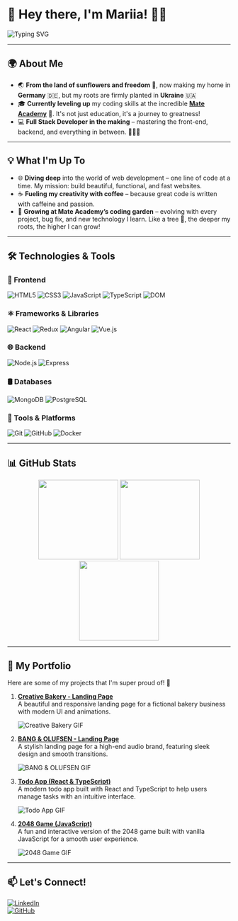 # 🚀 Hey there, I'm Mariia! 👩‍💻

![Typing SVG](https://readme-typing-svg.herokuapp.com?color=C084FC&lines=Full+Stack+Developer;Passionate+About+Coding;Welcome+to+my+GitHub!)

---

## 🌍 About Me
- 🌏 **From the land of sunflowers and freedom** 🌻, now making my home in **Germany** 🇩🇪, but my roots are firmly planted in **Ukraine** 🇺🇦
- 🎓 **Currently leveling up** my coding skills at the incredible [**Mate Academy**](https://mate.academy) 🚀. It's not just education, it's a journey to greatness!  
- 💻 **Full Stack Developer in the making** – mastering the front-end, backend, and everything in between. 🌱👩‍💻

---

## 💡 What I'm Up To
- 🌐 **Diving deep** into the world of web development – one line of code at a time. My mission: build beautiful, functional, and fast websites.
- ☕ **Fueling my creativity with coffee** – because great code is written with caffeine and passion.  
- 🌱 **Growing at Mate Academy’s coding garden** – evolving with every project, bug fix, and new technology I learn. Like a tree 🌳, the deeper my roots, the higher I can grow!

---

## 🛠️ Technologies & Tools

### 🧱 Frontend
![HTML5](https://img.shields.io/badge/HTML5-E34F26?style=flat&logo=html5&logoColor=white)
![CSS3](https://img.shields.io/badge/CSS3-1572B6?style=flat&logo=css3&logoColor=white)
![JavaScript](https://img.shields.io/badge/JavaScript-F7DF1E?style=flat&logo=javascript&logoColor=black)
![TypeScript](https://img.shields.io/badge/TypeScript-3178C6?style=flat&logo=typescript&logoColor=white)
![DOM](https://img.shields.io/badge/DOM-FFD700?style=flat&logo=html5&logoColor=black)

### ⚛️ Frameworks & Libraries
![React](https://img.shields.io/badge/React-61DAFB?style=flat&logo=react&logoColor=black)
![Redux](https://img.shields.io/badge/Redux-764ABC?style=flat&logo=redux&logoColor=white)
![Angular](https://img.shields.io/badge/Angular-E23237?style=flat&logo=angular&logoColor=white)
![Vue.js](https://img.shields.io/badge/Vue.js-4FC08D?style=flat&logo=vue.js&logoColor=white)

### 🌐 Backend
![Node.js](https://img.shields.io/badge/Node.js-339933?style=flat&logo=nodedotjs&logoColor=white)
![Express](https://img.shields.io/badge/Express-000000?style=flat&logo=express&logoColor=white)

### 🛢️ Databases
![MongoDB](https://img.shields.io/badge/MongoDB-47A248?style=flat&logo=mongodb&logoColor=white)
![PostgreSQL](https://img.shields.io/badge/PostgreSQL-336791?style=flat&logo=postgresql&logoColor=white)

### 🧰 Tools & Platforms
![Git](https://img.shields.io/badge/Git-F05032?style=flat&logo=git&logoColor=white)
![GitHub](https://img.shields.io/badge/GitHub-181717?style=flat&logo=github&logoColor=white)
![Docker](https://img.shields.io/badge/Docker-2496ED?style=flat&logo=docker&logoColor=white)


---

## 📊 GitHub Stats
<div align="center">
  <!-- Статистика репозиторію -->
  <img height="180em" src="https://github-readme-stats.vercel.app/api?username=marichkamt&show_icons=true&theme=radical&include_all_commits=true&count_private=true"/>
  
  <!-- Найбільш використовувані мови -->
  <img height="180em" src="https://github-readme-stats.vercel.app/api/top-langs/?username=marichkamt&layout=compact&langs_count=7&theme=radical"/>
  
  <br/>
  
  <!-- Стрік -->
  <img height="180em" src="https://github-readme-streak-stats.herokuapp.com/?user=marichkamt&theme=radical"/>
</div>

---

## 💼 My Portfolio
Here are some of my projects that I'm super proud of! 🎉

1. [**Creative Bakery - Landing Page**](https://github.com/marichkamt/creative-bakery)  
   A beautiful and responsive landing page for a fictional bakery business with modern UI and animations.
   
   ![Creative Bakery GIF](https://media.giphy.com/media/26xBHbzJkI1KQZJTy/giphy.gif)

2. [**BANG & OLUFSEN - Landing Page**](https://github.com/marichkamt/BANG-OLUFSEN)  
   A stylish landing page for a high-end audio brand, featuring sleek design and smooth transitions.

   ![BANG & OLUFSEN GIF](https://media.giphy.com/media/Ol2yHMEFJdYEo/giphy.gif)

3. [**Todo App (React & TypeScript)**](https://github.com/marichkamt/todo-app)  
   A modern todo app built with React and TypeScript to help users manage tasks with an intuitive interface.
   
   ![Todo App GIF](https://media.giphy.com/media/SUshjgObk2YoiSQl6H/giphy.gif)

4. [**2048 Game (JavaScript)**](https://github.com/marichkamt/game-2048)  
   A fun and interactive version of the 2048 game built with vanilla JavaScript for a smooth user experience.

   ![2048 Game GIF](https://media.giphy.com/media/lJNoBCvQYp7nq/giphy.gif)

---

## 📫 Let's Connect!
[![LinkedIn](https://img.shields.io/badge/LinkedIn-0077B5?style=flat&logo=linkedin&logoColor=white)](https://www.linkedin.com/in/mariia-hlushak-419a27298/)  
[![GitHub](https://img.shields.io/badge/GitHub-181717?style=flat&logo=github&logoColor=white)](https://github.com/marichkamt)  

